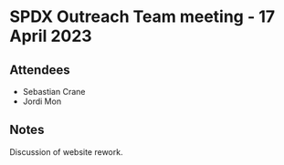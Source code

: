 # SPDX Outreach Team meeting - 17 April 2023

## Attendees

* Sebastian Crane
* Jordi Mon

## Notes

Discussion of website rework.

